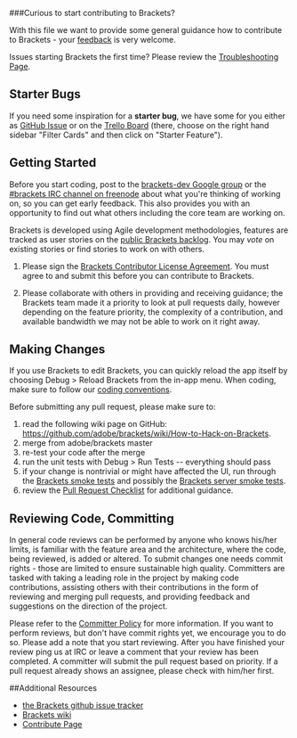 ###Curious to start contributing to Brackets?


With this file we want to provide some general guidance how to contribute to Brackets - your [feedback](https://groups.google.com/forum/?fromgroups=#!topic/brackets-dev/yEsaied7Fq8) is very welcome.

Issues starting Brackets the first time? Please review the [Troubleshooting Page](https://github.com/adobe/brackets/wiki/Troubleshooting).         

## Starter Bugs

If you need some inspiration for a **starter bug**, we have some for you either as [GitHub Issue](https://github.com/adobe/brackets/issues?labels=starter+bug&page=1&state=open) or on the [Trello Board](https://trello.com/board/brackets/4f90a6d98f77505d7940ce88) (there, choose on the right hand sidebar "Filter Cards" and then click on "Starter Feature").

## Getting Started

Before you start coding, post to the [brackets-dev Google group](http://groups.google.com/group/brackets-dev) or the [#brackets IRC channel on freenode](http://freenode.net) about what you're thinking of working on, so you can get early feedback. 
This also provides you with an opportunity to find out what others including the core team are working on.      


Brackets is developed using Agile development methodologies, features are tracked as user stories on the [public Brackets backlog](http://bit.ly/BracketsBacklog). You may _vote_ on existing stories or find stories to work on with others.

1. Please sign the [Brackets Contributor License Agreement](http://dev.brackets.io/brackets-contributor-license-agreement.html). You must agree to and submit this before you can contribute to Brackets.

1. Please collaborate with others in providing and receiving guidance; the Brackets team made it a priority 
to look at pull requests daily, however depending on the feature priority, the complexity of a contribution, 
and available bandwidth we may not be able to work on it right away.


## Making Changes
If you use Brackets to edit Brackets, you can quickly reload the app itself by choosing Debug > Reload Brackets from the in-app menu.
When coding, make sure to follow our [coding conventions](https://github.com/adobe/brackets/wiki/Brackets%20Coding%20Conventions).


Before submitting any pull request, please make sure to:

1. read the following wiki page on GitHub: https://github.com/adobe/brackets/wiki/How-to-Hack-on-Brackets.
1. merge from adobe/brackets master
1. re-test your code after the merge
1. run the unit tests with Debug > Run Tests -- everything should pass
1. if your change is nontrivial or might have affected the UI, run through the [Brackets smoke tests](Brackets-Smoke-Tests) and possibly the [Brackets server smoke tests](Brackets-Server-Smoke-Tests).
1. review the [Pull Request Checklist](https://github.com/adobe/brackets/wiki/Pull-Request-Checklist) for additional guidance.
 
## Reviewing Code, Committing

In general code reviews can be performed by anyone who knows his/her limits, is familiar with the feature area and the architecture, 
where the code, being reviewed, is added or altered.
To submit changes one needs commit rights - those are limited to ensure sustainable high quality. Committers are tasked with taking 
a leading role in the project by making code contributions, assisting others with their contributions in the form 
of reviewing and merging pull requests, and providing feedback and suggestions on the direction of the project.

Please refer to the [Committer Policy](https://github.com/adobe/brackets/wiki/Brackets-Committer-Policy) for more information.
If you want to perform reviews, but don't have commit rights yet, we encourage you to do so. Please add a note that you start reviewing.
After you have finished your review ping us at IRC or leave a comment that your review has been completed. A committer will submit the pull request based on 
priority. If a pull request already shows an assignee, please check with him/her first.

##Additional Resources

* [the Brackets github issue tracker](https://github.com/adobe/brackets/issues)
* [Brackets wiki](https://github.com/adobe/brackets/wiki/Resources)
* [Contribute Page](http://brackets.io/contribute/)
